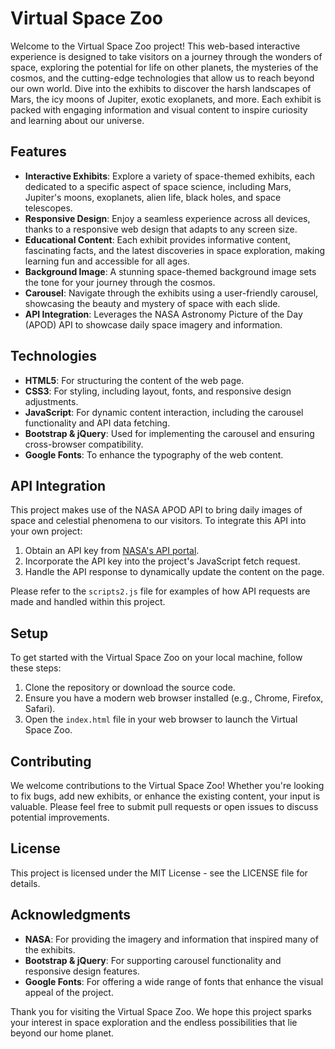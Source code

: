 # Virtual Space Zoo

Welcome to the Virtual Space Zoo project! This web-based interactive experience is designed to take visitors on a journey through the wonders of space, exploring the potential for life on other planets, the mysteries of the cosmos, and the cutting-edge technologies that allow us to reach beyond our own world. Dive into the exhibits to discover the harsh landscapes of Mars, the icy moons of Jupiter, exotic exoplanets, and more. Each exhibit is packed with engaging information and visual content to inspire curiosity and learning about our universe.

## Features

- **Interactive Exhibits**: Explore a variety of space-themed exhibits, each dedicated to a specific aspect of space science, including Mars, Jupiter's moons, exoplanets, alien life, black holes, and space telescopes.
- **Responsive Design**: Enjoy a seamless experience across all devices, thanks to a responsive web design that adapts to any screen size.
- **Educational Content**: Each exhibit provides informative content, fascinating facts, and the latest discoveries in space exploration, making learning fun and accessible for all ages.
- **Background Image**: A stunning space-themed background image sets the tone for your journey through the cosmos.
- **Carousel**: Navigate through the exhibits using a user-friendly carousel, showcasing the beauty and mystery of space with each slide.
- **API Integration**: Leverages the NASA Astronomy Picture of the Day (APOD) API to showcase daily space imagery and information.

## Technologies

- **HTML5**: For structuring the content of the web page.
- **CSS3**: For styling, including layout, fonts, and responsive design adjustments.
- **JavaScript**: For dynamic content interaction, including the carousel functionality and API data fetching.
- **Bootstrap & jQuery**: Used for implementing the carousel and ensuring cross-browser compatibility.
- **Google Fonts**: To enhance the typography of the web content.

## API Integration

This project makes use of the NASA APOD API to bring daily images of space and celestial phenomena to our visitors. To integrate this API into your own project:

1. Obtain an API key from [NASA's API portal](https://api.nasa.gov).
2. Incorporate the API key into the project's JavaScript fetch request.
3. Handle the API response to dynamically update the content on the page.

Please refer to the `scripts2.js` file for examples of how API requests are made and handled within this project.

## Setup

To get started with the Virtual Space Zoo on your local machine, follow these steps:

1. Clone the repository or download the source code.
2. Ensure you have a modern web browser installed (e.g., Chrome, Firefox, Safari).
3. Open the `index.html` file in your web browser to launch the Virtual Space Zoo.

## Contributing

We welcome contributions to the Virtual Space Zoo! Whether you're looking to fix bugs, add new exhibits, or enhance the existing content, your input is valuable. Please feel free to submit pull requests or open issues to discuss potential improvements.

## License

This project is licensed under the MIT License - see the LICENSE file for details.

## Acknowledgments

- **NASA**: For providing the imagery and information that inspired many of the exhibits.
- **Bootstrap & jQuery**: For supporting carousel functionality and responsive design features.
- **Google Fonts**: For offering a wide range of fonts that enhance the visual appeal of the project.

Thank you for visiting the Virtual Space Zoo. We hope this project sparks your interest in space exploration and the endless possibilities that lie beyond our home planet.
